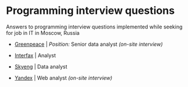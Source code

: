 # Programming interview questions
Answers to programming interview questions implemented while seeking for job in IT in Moscow, Russia

- [Greenpeace](http://www.greenpeace.org/russia/en/) | *Position:* Senior data analyst *(on-site interview)*

- [Interfax](http://www.interfax.com/) | Analyst    

- [Skyeng](https://skyeng.ru/) | Data analyst 

- [Yandex](https://yandex.com/company/) | Web analyst *(on-site interview)*

